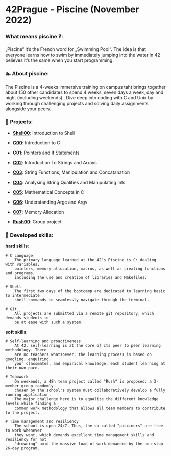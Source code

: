 # 42Prague - Piscine (November 2022)

### What means piscine ❓:

„Piscine“ it’s the French word for „Swimming Pool“. The idea is that everyone learns how to swim by immediately jumping into the water.In 42 believes it’s the same when you start programming.

### 🏊 About piscine:

The Piscine is a 4-weeks immersive training on campus taht brings together about 150 other candidates to spend 4 weeks, seven days a week, day and night (including weekends) . 
Dive deep into coding with C and Unix by working through challenging projects and solving daily assignments alongside your peers.

### 🧮 Projects:

- **[Shell00](https://github.com/FranzFerdinand22/42-piscine/tree/main/Shell00)**: Introduction to Shell

- **[C00](https://github.com/FranzFerdinand22/42-piscine/tree/main/C00)**: Introduction to C

- **[C01](https://github.com/FranzFerdinand22/42-piscine/tree/main/C01)**: Pointers and If Statements

- **[C02](https://github.com/FranzFerdinand22/42-piscine/tree/main/C02)**: Introduction To Strings and Arrays

- **[C03](https://github.com/FranzFerdinand22/42-piscine/tree/main/C03)**: String Functions, Manipulation and Concatanation

- **[C04](https://github.com/FranzFerdinand22/42-piscine/tree/main/C04)**: Analysing String Qualities and Manipulating Ints

- **[C05](https://github.com/FranzFerdinand22/42-piscine/tree/main/C05)**: Mathematical Concepts in C

- **[C06](https://github.com/FranzFerdinand22/42-piscine/tree/main/C06)**: Understanding Argc and Argv

- **[C07](https://github.com/FranzFerdinand22/42-piscine/tree/main/C07)**: Memory Allocation

- **[Rush00](https://github.com/FranzFerdinand22/42-piscine/tree/main/Rush00)**: Group project



### 🦾 Developed skills:

**hard skills**:
```
# C Language
	The primary language learned at the 42's Piscine is C: dealing with variables,
	pointers, memory allocation, macros, as well as creating functions and programs,
	including the use and creation of libraries and Makefiles.

# Shell
	The first two days of the bootcamp are dedicated to learning basic to intermediate
	shell commands to seamlessly navigate through the terminal.

# Git
	All projects are submitted via a remote git repository, which demands students to
	be at ease with such a system.
```

**soft skills**:
```
# Self-learning and proactiveness
	At 42, self-learning is at the core of its peer to peer learning methodology. There
	are no teachers whatsoever; the learning process is based on googling, enquiring
	your classmates, and empirical knowledge, each student learning at their own pace.

# Teamwork
	On weekends, a 48h team project called "Rush" is proposed: a 3-member group randomly
	chosen by the school's system must collaboratively develop a fully running application.
	The major challenge here is to equalize the different knowledge levels while finding a
	common work methodology that allows all team members to contribute to the project.

# Time management and resiliency
	The school is open 24/7. Thus, the so-called "pisciners" are free to work whenever
	they want, which demands excellent time management skills and resiliency for not
	"drowning" amid the massive load of work demanded by the non-stop 26-day program.
```

